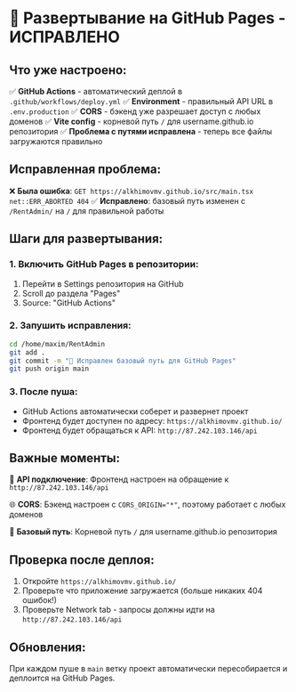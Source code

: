# 🚀 Развертывание на GitHub Pages - ИСПРАВЛЕНО

## Что уже настроено:

✅ **GitHub Actions** - автоматический деплой в `.github/workflows/deploy.yml`
✅ **Environment** - правильный API URL в `.env.production`
✅ **CORS** - бэкенд уже разрешает доступ с любых доменов
✅ **Vite config** - корневой путь `/` для username.github.io репозитория
✅ **Проблема с путями исправлена** - теперь все файлы загружаются правильно

## Исправленная проблема:
❌ **Была ошибка**: `GET https://alkhimovmv.github.io/src/main.tsx net::ERR_ABORTED 404`
✅ **Исправлено**: базовый путь изменен с `/RentAdmin/` на `/` для правильной работы

## Шаги для развертывания:

### 1. Включить GitHub Pages в репозитории:
1. Перейти в Settings репозитория на GitHub
2. Scroll до раздела "Pages"
3. Source: "GitHub Actions"

### 2. Запушить исправления:
```bash
cd /home/maxim/RentAdmin
git add .
git commit -m "🔧 Исправлен базовый путь для GitHub Pages"
git push origin main
```

### 3. После пуша:
- GitHub Actions автоматически соберет и развернет проект
- Фронтенд будет доступен по адресу: `https://alkhimovmv.github.io/`
- Фронтенд будет обращаться к API: `http://87.242.103.146/api`

## Важные моменты:

🔧 **API подключение**: Фронтенд настроен на обращение к `http://87.242.103.146/api`

🌐 **CORS**: Бэкенд настроен с `CORS_ORIGIN="*"`, поэтому работает с любых доменов

📁 **Базовый путь**: Корневой путь `/` для username.github.io репозитория

## Проверка после деплоя:

1. Откройте `https://alkhimovmv.github.io/`
2. Проверьте что приложение загружается (больше никаких 404 ошибок!)
3. Проверьте Network tab - запросы должны идти на `http://87.242.103.146/api`

## Обновления:

При каждом пуше в `main` ветку проект автоматически пересобирается и деплоится на GitHub Pages.